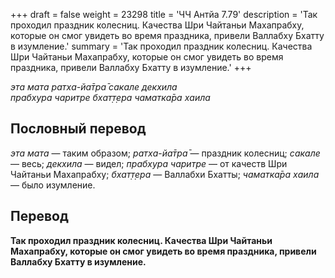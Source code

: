 +++
draft = false
weight = 23298
title = 'ЧЧ Антйа 7.79'
description = 'Так проходил праздник колесниц. Качества Шри Чайтаньи Махапрабху, которые он смог увидеть во время праздника, привели Валлабху Бхатту в изумление.'
summary = 'Так проходил праздник колесниц. Качества Шри Чайтаньи Махапрабху, которые он смог увидеть во время праздника, привели Валлабху Бхатту в изумление.'
+++

_эта мата ратха-йа̄тра̄ сакале декхила  
прабхура чаритре бхат̣т̣ера чаматка̄ра хаила_

## Пословный перевод

_эта_ _мата_ — таким образом; _ратха_\-_йа̄тра̄_ — праздник колесниц; _сакале_ — весь; _декхила_ — видел; _прабхура_ _чаритре_ — от качеств Шри Чайтаньи Махапрабху; _бхат̣т̣ера_ — Валлабхи Бхатты; _чаматка̄ра_ _хаила_ — было изумление.

## Перевод

**Так проходил праздник колесниц. Качества Шри Чайтаньи Махапрабху, которые он смог увидеть во время праздника, привели Валлабху Бхатту в изумление.**
